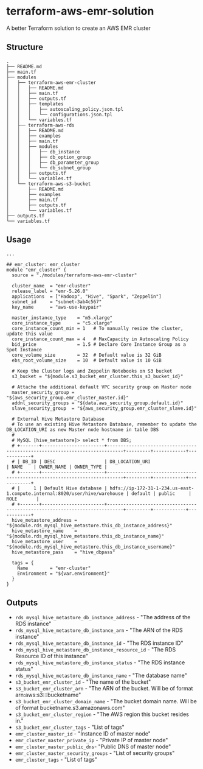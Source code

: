 # terraform-aws-emr-solution

A better Terraform solution to create an AWS EMR cluster

## Structure

```
.
├── README.md
├── main.tf
├── modules
│   ├── terraform-aws-emr-cluster
│   │   ├── README.md
│   │   ├── main.tf
│   │   ├── outputs.tf
│   │   ├── templates
│   │   │   ├── autoscaling_policy.json.tpl
│   │   │   └── configurations.json.tpl
│   │   └── variables.tf
│   ├── terraform-aws-rds
│   │   ├── README.md
│   │   ├── examples
│   │   ├── main.tf
│   │   ├── modules
│   │   │   ├── db_instance
│   │   │   ├── db_option_group
│   │   │   ├── db_parameter_group
│   │   │   └── db_subnet_group
│   │   ├── outputs.tf
│   │   └── variables.tf
│   └── terraform-aws-s3-bucket
│       ├── README.md
│       ├── examples
│       ├── main.tf
│       ├── outputs.tf
│       └── variables.tf
├── outputs.tf
└── variables.tf
```

## Usage

```hcl
...

## emr_cluster: emr_cluster
module "emr_cluster" {
  source = "./modules/terraform-aws-emr-cluster"

  cluster_name  = "emr-cluster"
  release_label = "emr-5.26.0"
  applications  = ["Hadoop", "Hive", "Spark", "Zeppelin"]
  subnet_id     = "subnet-3ab4c567"
  key_name      = "aws-use-keypair"

  master_instance_type    = "m5.xlarge"
  core_instance_type      = "c5.xlarge"
  core_instance_count_min = 1   # To manually resize the cluster, update this value
  core_instance_count_max = 4   # MaxCapacity in Autoscaling Policy
  bid_price               = 1.5 # Declare Core Instance Group as a Spot Instance
  core_volume_size        = 32  # Default value is 32 GiB
  ebs_root_volume_size    = 10  # Default value is 10 GiB

  # Keep the Cluster logs and Zeppelin Notebooks on S3 bucket
  s3_bucket = "${module.s3_bucket_emr_cluster.this_s3_bucket_id}"

  # Attache the additional default VPC security group on Master node
  master_security_group = "${aws_security_group.emr_cluster_master.id}"
  addnl_security_groups = "${data.aws_security_group.default.id}"
  slave_security_group  = "${aws_security_group.emr_cluster_slave.id}"

  # External Hive Metastore Database
  # To use an existing Hive Metastore Database, remember to update the DB_LOCATION_URI as new Master node hostname in table DBS
  #
  # MySQL [hive_metastore]> select * from DBS;
  # +-------+-----------------------+----------------------------------------------------------------------------+---------+------------+------------+
  # | DB_ID | DESC                  | DB_LOCATION_URI                                                            | NAME    | OWNER_NAME | OWNER_TYPE |
  # +-------+-----------------------+----------------------------------------------------------------------------+---------+------------+------------+
  # |     1 | Default Hive database | hdfs://ip-172-31-1-234.us-east-1.compute.internal:8020/user/hive/warehouse | default | public     | ROLE       |
  # +-------+-----------------------+----------------------------------------------------------------------------+---------+------------+------------+
  hive_metastore_address = "${module.rds_mysql_hive_metastore.this_db_instance_address}"
  hive_metastore_name    = "${module.rds_mysql_hive_metastore.this_db_instance_name}"
  hive_metastore_user    = "${module.rds_mysql_hive_metastore.this_db_instance_username}"
  hive_metastore_pass    = "hive_dbpass"

  tags = {
    Name        = "emr-cluster"
    Environment = "${var.environment}"
  }
}
```

## Outputs

- `rds_mysql_hive_metastore_db_instance_address` - "The address of the RDS instance"
- `rds_mysql_hive_metastore_db_instance_arn` - "The ARN of the RDS instance"
- `rds_mysql_hive_metastore_db_instance_id` - "The RDS instance ID"
- `rds_mysql_hive_metastore_db_instance_resource_id` - "The RDS Resource ID of this instance"
- `rds_mysql_hive_metastore_db_instance_status` - "The RDS instance status"
- `rds_mysql_hive_metastore_db_instance_name` - "The database name"
- `s3_bucket_emr_cluster_id` - "The name of the bucket"
- `s3_bucket_emr_cluster_arn` - "The ARN of the bucket. Will be of format arn:aws:s3:::bucketname"
- `s3_bucket_emr_cluster_domain_name` - "The bucket domain name. Will be of format bucketname.s3.amazonaws.com"
- `s3_bucket_emr_cluster_region` - "The AWS region this bucket resides in."
- `s3_bucket_emr_cluster_tags` - "List of tags"
- `emr_cluster_master_id` - "Instance ID of master node"
- `emr_cluster_master_private_ip` - "Private IP of master node"
- `emr_cluster_master_public_dns`- "Public DNS of master node"
- `emr_cluster_master_security_groups` - "List of security groups"
- `emr_cluster_tags` - "List of tags"
